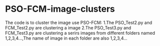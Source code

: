 # PSO-FCM-image-clusters
The code is to cluster the image use PSO-FCM:
1.The PSO_Test2.py and FCM_Test2.py are clustering a image
2.The PSO_Test3.py and FCM_Test3.py are clustering a serirs images from different folders named 1,2,3,4...,The name of image in each folder are also 1,2,3,4...
